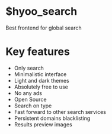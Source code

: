 # $hyoo_search

Best frontend for global search

# Key features

- Only search
- Minimalistic interface
- Light and dark themes
- Absolutely free to use
- No any ads
- Open Source
- Search on type
- Fast forward to other search services
- Persistent domains blacklisting
- Results preview images
